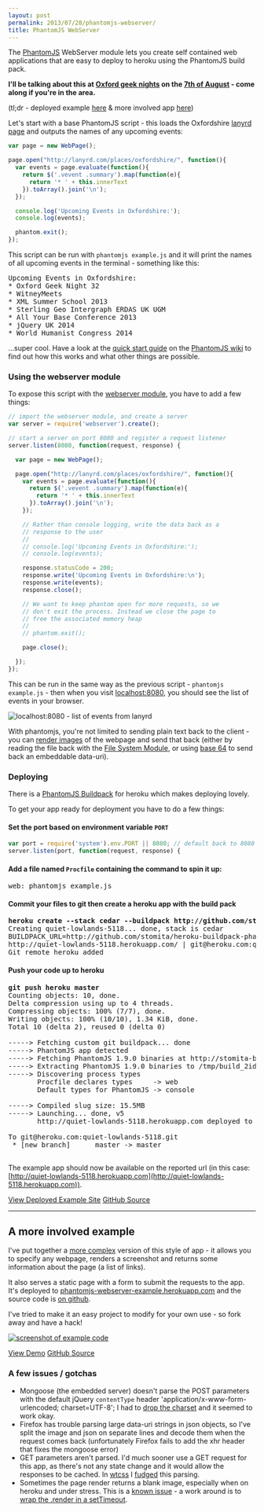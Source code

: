 ```yaml
---
layout: post
permalink: 2013/07/28/phantomjs-webserver/
title: PhantomJS WebServer
---
```


<p class="lead">The <a href="http://phantomjs.org/">PhantomJS</a> WebServer module lets you create self contained web applications that are easy to deploy to heroku using the PhantomJS build pack.</p>

**I'll be talking about this at [Oxford geek nights](http://oxford.geeknights.net) on the [7th of August](http://lanyrd.com/2013/ogn32/) - come along if you're in the area.**

(tl;dr - deployed example [here](http://quiet-lowlands-5118.herokuapp.com/) &amp; more involved app [here](http://phantomjs-webserver-example.herokuapp.com/))

Let's start with a base PhantomJS script - this loads the Oxfordshire [lanyrd page](http://lanyrd.com/places/oxfordshire/) and outputs the names of any upcoming events:

```js
var page = new WebPage();

page.open("http://lanyrd.com/places/oxfordshire/", function(){
  var events = page.evaluate(function(){
    return $('.vevent .summary').map(function(e){
      return '* ' + this.innerText
    }).toArray().join('\n');
  });

  console.log('Upcoming Events in Oxfordshire:');
  console.log(events);

  phantom.exit();
});
```

This script can be run with `phantomjs example.js` and it will print the names of all upcoming events in the terminal - something like this:

<pre>Upcoming Events in Oxfordshire:
* Oxford Geek Night 32
* WitneyMeets
* XML Summer School 2013
* Sterling Geo Intergraph ERDAS UK UGM
* All Your Base Conference 2013
* jQuery UK 2014
* World Humanist Congress 2014</pre>

…super cool.  Have a look at the [quick start guide](https://github.com/ariya/phantomjs/wiki/Quick-Start) on the [PhantomJS wiki](https://github.com/ariya/phantomjs/wiki) to find out how this works and what other things are possible.

### Using the webserver module

To expose this script with the [webserver module](https://github.com/ariya/phantomjs/wiki/API-Reference-WebServer), you have to add a few things:

```js
// import the webserver module, and create a server
var server = require('webserver').create();

// start a server on port 8080 and register a request listener
server.listen(8080, function(request, response) {

  var page = new WebPage();

  page.open("http://lanyrd.com/places/oxfordshire/", function(){
    var events = page.evaluate(function(){
      return $('.vevent .summary').map(function(e){
        return '* ' + this.innerText
      }).toArray().join('\n');
    });

    // Rather than console logging, write the data back as a
    // response to the user
    //
    // console.log('Upcoming Events in Oxfordshire:');
    // console.log(events);

    response.statusCode = 200;
    response.write('Upcoming Events in Oxfordshire:\n');
    response.write(events);
    response.close();

    // We want to keep phantom open for more requests, so we
    // don't exit the process. Instead we close the page to
    // free the associated memory heap
    //
    // phantom.exit();

    page.close();

  });
});
```

This can be run in the same way as the previous script - `phantomjs example.js` - then when you visit [localhost:8080](http://localhost:8080), you should see the list of events in your browser.

<p><img class="img-responsive" src="/img/phantomjs-lanyrd.png" alt="localhost:8080 - list of events from lanyrd"></p>

With phantomjs, you're not limited to sending plain text back to the client - you can [render images](https://github.com/ariya/phantomjs/wiki/API-Reference-WebPage#wiki-webpage-render) of the webpage and send that back (either by reading the file back with the [File System Module](https://github.com/ariya/phantomjs/wiki/API-Reference-FileSystem), or using [base 64](https://github.com/ariya/phantomjs/wiki/API-Reference-WebPage#renderbase64format) to send back an embeddable data-uri).

### Deploying

There is a [PhantomJS Buildpack](https://github.com/stomita/heroku-buildpack-phantomjs) for heroku which makes deploying lovely.

To get your app ready for deployment you have to do a few things:

#### Set the port based on environment variable `PORT`

```js
var port = require('system').env.PORT || 8080; // default back to 8080
server.listen(port, function(request, response) {
```

#### Add a file named `Procfile` containing the command to spin it up:

<pre>web: phantomjs example.js</pre>

#### Commit your files to git then create a heroku app with the build pack

<pre><strong>heroku create --stack cedar --buildpack http://github.com/stomita/heroku-buildpack-phantomjs.git</strong>
<div class="bumf">Creating quiet-lowlands-5118... done, stack is cedar
BUILDPACK_URL=http://github.com/stomita/heroku-buildpack-phantomjs.git
http://quiet-lowlands-5118.herokuapp.com/ | git@heroku.com:quiet-lowlands-5118.git
Git remote heroku added</div></pre>

#### Push your code up to heroku

<pre><strong>git push heroku master</strong>
<div class="bumf">Counting objects: 10, done.
Delta compression using up to 4 threads.
Compressing objects: 100% (7/7), done.
Writing objects: 100% (10/10), 1.34 KiB, done.
Total 10 (delta 2), reused 0 (delta 0)

-----> Fetching custom git buildpack... done
-----> PhantomJS app detected
-----> Fetching PhantomJS 1.9.0 binaries at http://stomita-buildpack-phantomjs.s3.amazonaws.com/buildpack-phantomjs-1.9.0.tar.gz
-----> Extracting PhantomJS 1.9.0 binaries to /tmp/build_2idj4c8tadrpx/vendor/phantomjs
-----> Discovering process types
       Procfile declares types     -> web
       Default types for PhantomJS -> console

-----> Compiled slug size: 15.5MB
-----> Launching... done, v5
       http://quiet-lowlands-5118.herokuapp.com deployed to Heroku

To git@heroku.com:quiet-lowlands-5118.git
 * [new branch]      master -> master</div>
</pre>

The example app should now be available on the reported url (in this case: [http://quiet-lowlands-5118.herokuapp.com](http://quiet-lowlands-5118.herokuapp.com)).

<p><a class="btn btn-primary btn" href="http://quiet-lowlands-5118.herokuapp.com">View Deployed Example Site</a> <a class="btn btn-default" href="https://github.com/benfoxall/phantomjs-oxfordshire-events">GitHub Source</a></p>

----

## A more involved example

I've put together a [more complex](https://github.com/benfoxall/phantomjs-webserver-example) version of this style of app - it allows you to specify any webpage, renders a screenshot and returns some information about the page (a list of links).

It also serves a static page with a form to submit the requests to the app.  It's deployed to [phantomjs-webserver-example.herokuapp.com](http://phantomjs-webserver-example.herokuapp.com/) and the source code is [on github](https://github.com/benfoxall/phantomjs-webserver-example).

I've tried to make it an easy project to modify for your own use - so fork away and have a hack!

<p><a href="http://phantomjs-webserver-example.herokuapp.com/"><img class="img-responsive" src="/img/phantomjs-more.png" alt="screenshot of example code" /></a></p>

<p><a class="btn btn-primary btn" href="http://phantomjs-webserver-example.herokuapp.com">View Demo</a> <a class="btn btn-default" href="https://github.com/benfoxall/phantomjs-webserver-example">GitHub Source</a></p>


### A few issues / gotchas

* Mongoose (the embedded server) doesn't parse the POST parameters with the default jQuery `contentType` header 'application/x-www-form-urlencoded; charset=UTF-8';  I had to [drop the charset](https://github.com/benfoxall/phantomjs-webserver-example/blob/master/index.html#L52) and it seemed to work okay.
* Firefox has trouble parsing large data-uri strings in json objects, so I've split the image and json on separate lines and decode them when the request comes back (unfortunately Firefox fails to add the xhr header that fixes the mongoose error)
* GET parameters aren't parsed.  I'd much sooner use a GET request for this app, as there's not any state change and it would allow the responses to be cached.  In [wtcss](http://css.benjaminbenben.com) I [fudged](https://github.com/benfoxall/wtcss/blob/master/app.js#L59-L61) this parsing.
* Sometimes the page render returns a blank image, especially when on heroku and under stress. This is a [known issue](https://groups.google.com/forum/#!searchin/phantomjs/blank/phantomjs/7XIaNEELuuo/b2jH1B_DJP0J) - a work around is to [wrap the .render in a setTimeout](https://github.com/benfoxall/phantomjs-webserver-example/blob/master/server.js#L61-L67).
